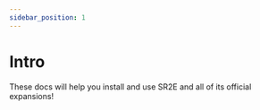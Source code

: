 ```yaml
---
sidebar_position: 1
---
```


# Intro

These docs will help you install and use SR2E and all of its official expansions!